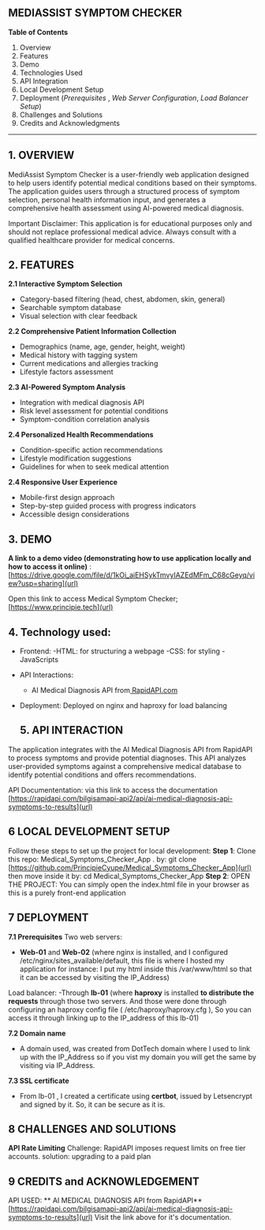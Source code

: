 **MEDIASSIST SYMPTOM CHECKER**
-----------------------------------

**Table of Contents**

1. Overview
2. Features
3. Demo
4. Technologies Used
5. API Integration
6. Local Development Setup
7. Deployment (_Prerequisites_ , _Web Server Configuration_,  _Load Balancer Setup_)
8. Challenges and Solutions
9. Credits and Acknowledgments
-----------------------------------------------------------------------------------------------------

**1. OVERVIEW**
-------------------------

MediAssist Symptom Checker is a user-friendly web application designed to help users identify potential medical conditions based on their symptoms. The application guides users through a structured process of symptom selection, personal health information input, and generates a comprehensive health assessment using AI-powered medical diagnosis.

Important Disclaimer: This application is for educational purposes only and should not replace professional medical advice. Always consult with a qualified healthcare provider for medical concerns.

**2. FEATURES**
------------------------------------------

 **2.1 Interactive Symptom Selection**
- Category-based filtering (head, chest, abdomen, skin, general)
- Searchable symptom database
- Visual selection with clear feedback
  
**2.2 Comprehensive Patient Information Collection**
- Demographics (name, age, gender, height, weight)
- Medical history with tagging system
- Current medications and allergies tracking
- Lifestyle factors assessment
  
**2.3 AI-Powered Symptom Analysis**
- Integration with medical diagnosis API
- Risk level assessment for potential conditions
- Symptom-condition correlation analysis
  
**2.4 Personalized Health Recommendations**
- Condition-specific action recommendations
- Lifestyle modification suggestions
- Guidelines for when to seek medical attention
  
**2.4 Responsive User Experience**
- Mobile-first design approach
- Step-by-step guided process with progress indicators
- Accessible design considerations
  
 **3. DEMO**
 --------------------
 **A link to a demo video (demonstrating how to use application locally and how to access it online)** : [https://drive.google.com/file/d/1kOi_aiEHSykTmvyIAZEdMFm_C68cGeyq/view?usp=sharing](url)
 
 Open this link to access Medical Symptom Checker; [https://www.principie.tech](url)
 
 **4. Technology used:**
 ---------------------------------
 - Frontend:
      -HTML: for structuring a webpage
      -CSS: for styling
      -JavaScripts
- API Interactions:
     - AI Medical Diagnosis API from[ RapidAPI.com](url)
- Deployment:
    Deployed on nginx and haproxy for load balancing

  **5. API INTERACTION**
  -------------------------------------
The application integrates with the AI Medical Diagnosis API from RapidAPI to process symptoms and provide potential diagnoses. This API analyzes user-provided symptoms against a comprehensive medical database to identify potential conditions and offers recommendations.

API Documententation: via this link to access the documentation [https://rapidapi.com/bilgisamapi-api2/api/ai-medical-diagnosis-api-symptoms-to-results](url)

**6 LOCAL DEVELOPMENT SETUP**
----------------------------------

Follow these steps to set up the project for local development:
 **Step 1**:
  Clone this repo: Medical_Symptoms_Checker_App .
   by: git clone [https://github.com/PrincipieCyupe/Medical_Symptoms_Checker_App](url)
   then move inside it by: cd Medical_Symptoms_Checker_App 
 **Step 2**:
   OPEN THE PROJECT:
     You can simply open the index.html file in your browser as this is a purely front-end application

**7 DEPLOYMENT**
------------------------------------
**7.1 Prerequisites**
Two web servers:
  - **Web-01** and **Web-02** (where nginx is installed, and I configured /etc/nginx/sites_available/default, this file is where I hosted my application for instance: I put my html inside this /var/www/html so that it can be accessed by visiting the IP_Address)
    
Load balancer:
  -Through **lb-01** (where **haproxy** is installed **to distribute the requests** through those two servers. And those were done through configuring an haproxy config file ( /etc/haproxy/haproxy.cfg ), So you can access it through linking up to the IP_address of this lb-01)
  
**7.2 Domain name**
  - A domain used, was created from DotTech domain where I used to link up with the IP_Address so if you vist my domain you will get the same by visiting via IP_Address.
    
**7.3 SSL certificate**
  -  From lb-01 , I created a certificate using **certbot**, issued by Letsencrypt and signed by it. So, it can be secure as it is.
    
**8 CHALLENGES AND SOLUTIONS**
-------------------------------------------------
**API Rate Limiting**
     Challenge: RapidAPI imposes request limits on free tier accounts.
     solution: upgrading to a paid plan

**9 CREDITS and ACKNOWLEDGEMENT**
----------------------------------------------------

API USED: ** AI MEDICAL DIAGNOSIS API from RapidAPI**
  [https://rapidapi.com/bilgisamapi-api2/api/ai-medical-diagnosis-api-symptoms-to-results](url)
Visit the link above for it's documentation.
    
